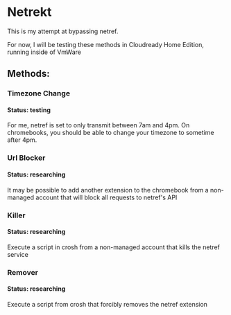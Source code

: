 # Netrekt
This is my attempt at bypassing netref.

For now, I will be testing these methods in Cloudready Home Edition, running inside of VmWare

## Methods:
### Timezone Change
#### Status: testing
For me, netref is set to only transmit between 7am and 4pm. On chromebooks, you should be able to change your timezone to sometime after 4pm.

### Url Blocker
#### Status: researching
It may be possible to add another extension to the chromebook from a non-managed account that will block all requests to netref's API
### Killer
#### Status: researching
Execute a script in crosh from a non-managed account that kills the netref service
### Remover
#### Status: researching
Execute a script from crosh that forcibly removes the netref extension